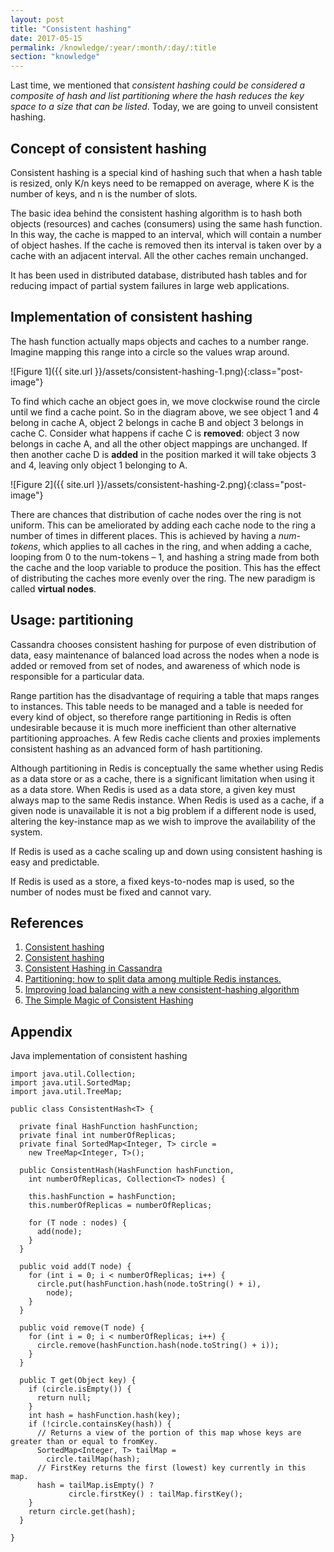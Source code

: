 ```yaml
---
layout: post
title: "Consistent hashing"
date: 2017-05-15
permalink: /knowledge/:year/:month/:day/:title
section: "knowledge"
---
```


Last time, we mentioned that *consistent hashing could be considered a composite of hash and list partitioning where the hash reduces the key space to a size that can be listed*. Today, we are going to unveil consistent hashing.

## Concept of consistent hashing

Consistent hashing is a special kind of hashing such that when a hash table is resized, only K/n keys need to be remapped on average, where K is the number of keys, and n is the number of slots. 

The basic idea behind the consistent hashing algorithm is to hash both objects (resources) and caches (consumers) using the same hash function. In this way, the cache is mapped to an interval, which will contain a number of object hashes. If the cache is removed then its interval is taken over by a cache with an adjacent interval. All the other caches remain unchanged.

It has been used in distributed database, distributed hash tables and for reducing impact of partial system failures in large web applications.

## Implementation of consistent hashing

The hash function actually maps objects and caches to a number range. Imagine mapping this range into a circle so the values wrap around.

![Figure 1]({{ site.url }}/assets/consistent-hashing-1.png){:class="post-image"}

To find which cache an object goes in, we move clockwise round the circle until we find a cache point. So in the diagram above, we see object 1 and 4 belong in cache A, object 2 belongs in cache B and object 3 belongs in cache C. Consider what happens if cache C is **removed**: object 3 now belongs in cache A, and all the other object mappings are unchanged. If then another cache D is **added** in the position marked it will take objects 3 and 4, leaving only object 1 belonging to A.

![Figure 2]({{ site.url }}/assets/consistent-hashing-2.png){:class="post-image"}

There are chances that distribution of cache nodes over the ring is not uniform. This can be ameliorated by adding each cache node to the ring a number of times in different places. This is achieved by having a *num-tokens*, which applies to all caches in the ring, and when adding a cache, looping from 0 to the num-tokens – 1, and hashing a string made from both the cache and the loop variable to produce the position. This has the effect of distributing the caches more evenly over the ring. The new paradigm is called **virtual nodes**.

## Usage: partitioning

Cassandra chooses consistent hashing for purpose of even distribution of data, easy maintenance of balanced load across the nodes when a node is added or removed from set of nodes, and awareness of which node is responsible for a particular data.

Range partition has the disadvantage of requiring a table that maps ranges to instances. This table needs to be managed and a table is needed for every kind of object, so therefore range partitioning in Redis is often undesirable because it is much more inefficient than other alternative partitioning approaches. A few Redis cache clients and proxies implements consistent hashing as an advanced form of hash partitioning. 

Although partitioning in Redis is conceptually the same whether using Redis as a data store or as a cache, there is a significant limitation when using it as a data store. When Redis is used as a data store, a given key must always map to the same Redis instance. When Redis is used as a cache, if a given node is unavailable it is not a big problem if a different node is used, altering the key-instance map as we wish to improve the availability of the system.

If Redis is used as a cache scaling up and down using consistent hashing is easy and predictable.

If Redis is used as a store, a fixed keys-to-nodes map is used, so the number of nodes must be fixed and cannot vary.

## References
1. [Consistent hashing](https://en.wikipedia.org/wiki/Consistent_hashing)
2. [Consistent hashing](http://www.tom-e-white.com/2007/11/consistent-hashing.html)
3. [Consistent Hashing in Cassandra](https://blog.imaginea.com/consistent-hashing-in-cassandra/)
4. [Partitioning: how to split data among multiple Redis instances.](https://redis.io/topics/partitioning)
5. [Improving load balancing with a new consistent-hashing algorithm](https://medium.com/vimeo-engineering-blog/improving-load-balancing-with-a-new-consistent-hashing-algorithm-9f1bd75709ed)
6. [The Simple Magic of Consistent Hashing](http://www.paperplanes.de/2011/12/9/the-magic-of-consistent-hashing.html)

## Appendix

Java implementation of consistent hashing

```
import java.util.Collection;
import java.util.SortedMap;
import java.util.TreeMap;

public class ConsistentHash<T> {

  private final HashFunction hashFunction;
  private final int numberOfReplicas;
  private final SortedMap<Integer, T> circle =
    new TreeMap<Integer, T>();

  public ConsistentHash(HashFunction hashFunction,
    int numberOfReplicas, Collection<T> nodes) {

    this.hashFunction = hashFunction;
    this.numberOfReplicas = numberOfReplicas;

    for (T node : nodes) {
      add(node);
    }
  }

  public void add(T node) {
    for (int i = 0; i < numberOfReplicas; i++) {
      circle.put(hashFunction.hash(node.toString() + i),
        node);
    }
  }

  public void remove(T node) {
    for (int i = 0; i < numberOfReplicas; i++) {
      circle.remove(hashFunction.hash(node.toString() + i));
    }
  }

  public T get(Object key) {
    if (circle.isEmpty()) {
      return null;
    }
    int hash = hashFunction.hash(key);
    if (!circle.containsKey(hash)) {
      // Returns a view of the portion of this map whose keys are greater than or equal to fromKey.
      SortedMap<Integer, T> tailMap =
        circle.tailMap(hash);
      // FirstKey returns the first (lowest) key currently in this map.
      hash = tailMap.isEmpty() ?
             circle.firstKey() : tailMap.firstKey();
    }
    return circle.get(hash);
  } 

}
```
